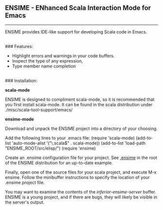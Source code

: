 ## ENSIME - ENhanced Scala Interaction Mode for Emacs
--------------------------
ENSIME provides IDE-like support for developing Scala code in Emacs.


<br/>
### Features: 

- Highlight errors and warnings in your code buffers.
- Inspect the type of any expression, 
- Type member name completion


<br/>
### Installation:

__scala-mode__

ENSIME is designed to compliment scala-mode, so it is recommended that you 
first install scala-mode. It can be found in the scala distribution under 
./misc/scala-tool-support/emacs/

__ensime-mode__

Download and unpack the ENSIME project into a directory of your choosing. 

Add the following lines to your .emacs file:
    (require 'scala-mode)
    (add-to-list 'auto-mode-alist '("\\.scala$" . scala-mode))
    (add-to-list 'load-path "ENSIME_ROOT/src/elisp/")
    (require 'ensime)

Create an .ensime configuration file for your project. See [.ensime](http://github.com/aemoncannon/ensime/blob/master/.ensime) in the root 
of the ENSIME distribution for an up-to-date example.

Finally, open one of the source files for your scala project, and execute M-x ensime.
Follow the minibuffer instructions to specify the location of your .ensime project 
file.

You may want to examine the contents of the *inferior-ensime-server* buffer. ENSIME is
a young project, and if there are bugs, they will likely be visible in the
server's output.


  






